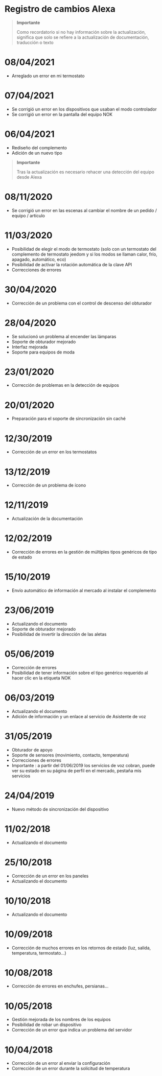 # Registro de cambios Alexa

>**Importante**
>
>Como recordatorio si no hay información sobre la actualización, significa que solo se refiere a la actualización de documentación, traducción o texto

# 08/04/2021

- Arreglado un error en mi termostato

# 07/04/2021

- Se corrigió un error en los dispositivos que usaban el modo controlador 
- Se corrigió un error en la pantalla del equipo NOK

# 06/04/2021

- Rediseño del complemento
- Adición de un nuevo tipo

>**Importante**
>
>Tras la actualización es necesario rehacer una detección del equipo desde Alexa


# 08/11/2020

- Se corrigió un error en las escenas al cambiar el nombre de un pedido / equipo / artículo

# 11/03/2020

- Posibilidad de elegir el modo de termostato (solo con un termostato del complemento de termostato jeedom y si los modos se llaman calor, frío, apagado, automático, eco)
- Posibilidad de activar la rotación automática de la clave API
- Correcciones de errores

# 30/04/2020

- Corrección de un problema con el control de descenso del obturador

# 28/04/2020

- Se solucionó un problema al encender las lámparas
- Soporte de obturador mejorado
- Interfaz mejorada
- Soporte para equipos de moda

# 23/01/2020

- Corrección de problemas en la detección de equipos

# 20/01/2020

- Preparación para el soporte de sincronización sin caché

# 12/30/2019

- Corrección de un error en los termostatos

# 13/12/2019

- Corrección de un problema de ícono

# 12/11/2019

- Actualización de la documentación

# 12/02/2019

- Corrección de errores en la gestión de múltiples tipos genéricos de tipo de estado

# 15/10/2019

- Envío automático de información al mercado al instalar el complemento

# 23/06/2019

- Actualizando el documento
- Soporte de obturador mejorado
- Posibilidad de invertir la dirección de las aletas

# 05/06/2019

- Corrección de errores
- Posibilidad de tener información sobre el tipo genérico requerido al hacer clic en la etiqueta NOK

# 06/03/2019

- Actualizando el documento
- Adición de información y un enlace al servicio de Asistente de voz

# 31/05/2019

- Obturador de apoyo
- Soporte de sensores (movimiento, contacto, temperatura)
- Correcciones de errores
- Importante : a partir del 01/06/2019 los servicios de voz cobran, puede ver su estado en su página de perfil en el mercado, pestaña mis servicios

# 24/04/2019

- Nuevo método de sincronización del dispositivo

# 11/02/2018

- Actualizando el documento

# 25/10/2018

- Corrección de un error en los paneles
- Actualizando el documento

# 10/10/2018

- Actualizando el documento

# 10/09/2018

- Corrección de muchos errores en los retornos de estado (luz, salida, temperatura, termostato...)

# 10/08/2018

- Corrección de errores en enchufes, persianas...

# 10/05/2018

- Gestión mejorada de los nombres de los equipos
- Posibilidad de robar un dispositivo
- Corrección de un error que indica un problema del servidor

# 10/04/2018

- Corrección de un error al enviar la configuración
- Corrección de un error durante la solicitud de temperatura
